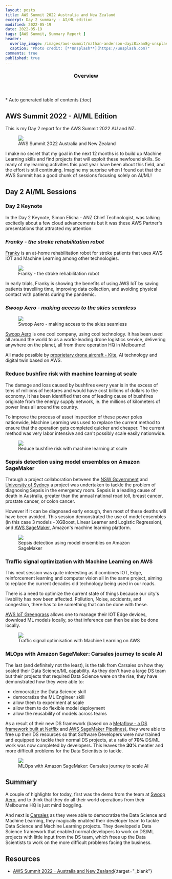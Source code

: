 ```yaml
---
layout: posts
title: AWS Summit 2022 Australia and New Zealand
excerpt: Day 2 summary - AI/ML edition
modified: 2022-05-19
date: 2022-05-19
tags: [AWS Summit, Summary Report ]
header: 
  overlay_image: /images/aws-summit/nathan-anderson-dayz8ixan8g-unsplash.jpg
  caption: "Photo credit: [**Unsplash**](https://unsplash.com)"
comments: true
published: true
---
```


<section id="table-of-contents">
  <header>
    <h3>Overview</h3>
  </header>
  <div id="drawer" markdown="1">
  *  Auto generated table of contents
  {:toc}
  </div>
</section>

## AWS Summit 2022 - AI/ML Edition

This is my Day 2 report for the AWS Summit 2022 AU and NZ.

<figure>
	<a href="../images/aws-summit/aws-summit-2022.png"><img src="../images/aws-summit/aws-summit-2022.png"></a><figcaption>AWS Summit 2022 Australia and New Zealand</figcaption>
</figure> 

I make no secret that my goal in the next 12 months is to build up Machine Learning skills and find projects that will exploit these newfound skills. So many of my learning activities this past year have been about this field, and the effort is still continuing. Imagine my surprise when I found out that the AWS Summit has a good chunk of sessions focusing solely on AI/ML!

## Day 2 AI/ML Sessions

### **Day 2 Keynote**

In the Day 2 Keynote, Simon Elisha - ANZ Chief Technologist, was talking excitedly about a few cloud advancements but it was these AWS Partner's presentations that attracted my attention:

### *Franky - the stroke rehabilitation robot*

[Franky](https://aws.amazon.com/blogs/iot/how-the-university-of-technology-sydney-is-transforming-stroke-rehabilitation-with-biomedical-robots-and-aws-iot/) is an at-home rehabilitation robot for stroke patients that uses AWS IOT and Machine Learning among other technologies.

<figure>
	<a href="../images/aws-summit/franky-rehab-robot.png"><img src="../images/aws-summit/franky-rehab-robot.png"></a><figcaption>Franky - the stroke rehabilitation robot</figcaption>
</figure>

In early trials, Franky is showing the benefits of using AWS IoT by saving patients travelling time, improving data collection, and avoiding physical contact with patients during the pandemic.

### *Swoop Aero - making access to the skies seamless*

<figure>
	<a href="../images/aws-summit/Kite-has-world-leading-range-and-payload-combinations.jpeg"><img src="../images/aws-summit/Kite-has-world-leading-range-and-payload-combinations.jpeg"></a><figcaption>Swoop Aero - making access to the skies seamless</figcaption>
</figure>

[Swoop Aero](https://swoop.aero/) is one cool company, using cool technology. It has been used all around the world to as a world-leading drone logistics service, delivering anywhere on the planet, all from there operation HQ in Melbourne!

All made possible by [proprietary drone aircraft - Kite](https://swoop.aero/kite), AI technology and digital twin based on AWS.

### **Reduce bushfire risk with machine learning at scale**

The damage and loss caused by bushfires every year is in the excess of tens of millions of hectares and would have cost billions of dollars to the economy. It has been identified that one of leading cause of bushfires originate from the energy supply network, ie. the millions of kilometers of power lines all around the country. 

To improve the process of asset inspection of these power poles nationwide, Machine Learning was used to replace the current method to ensure that the operation gets completed quicker and cheaper. The current method was very labor intensive and can't possibly scale easily nationwide. 

<figure>
	<a href="../images/aws-summit/reduce-bushfire-risk.png"><img src="../images/aws-summit/reduce-bushfire-risk.png"></a><figcaption>Reduce bushfire risk with machine learning at scale</figcaption>
</figure> 

### **Sepsis detection using model ensembles on Amazon SageMaker**

Through a project collaboration between the [NSW Government](https://www.health.nsw.gov.au/) and [University of Sydney](https://www.sydney.edu.au/) a project was undertaken to tackle the problem of diagnosing Sepsis in the emergency room. Sepsis is a leading cause of death in Australia, greater than the annual national road toll, breast cancer, prostate cancer, or colon cancer.

However if it can be diagnosed early enough, then most of these deaths will have been avoided. This session demonstrated the use of model ensembles (in this case 3 models - XGBoost, Linear Learner and Logistic Regression), and [AWS SageMaker](https://aws.amazon.com/pm/sagemaker/), Amazon's machine learning platform. 


<figure>
	<a href="../images/aws-summit/sepsis-detection-using-model-ensembles.png"><img src="../images/aws-summit/sepsis-detection-using-model-ensembles.png"></a><figcaption>Sepsis detection using model ensembles on Amazon SageMaker</figcaption>
</figure> 


### **Traffic signal optimization with Machine Learning on AWS**

This next session was quite interesting as it combines IOT, Edge, reinforcement learning and computer vision all in the same project,  aiming to replace the current decades old technology being used in our roads.  

There is a need to optimize the current state of things because our city's livability has now been affected. Pollution, Noise, accidents, and congestion, there has to be something that can be done with these.

[AWS IoT Greengrass](https://aws.amazon.com/greengrass/) allows one to manage their IOT Edge devices, download ML models locally, so that inference can then be also be done locally.

<figure>
	<a href="../images/aws-summit/traffic-signal-optimisation.png"><img src="../images/aws-summit/traffic-signal-optimisation.png"></a><figcaption>Traffic signal optimisation with Machine Learning on AWS</figcaption>
</figure> 

### **MLOps with Amazon SageMaker: Carsales journey to scale AI**

The last (and definitely not the least), is the talk from Carsales on how they scaled their Data Science/ML capability. As they don't have a large DS team but their projects that required Data Science were on the rise, they have demonstrated how they were able to:

- democratize the Data Science skill
- democratize the ML Engineer skill
- allow them to experiment at scale
- allow them to do flexible model deployment
- allow the reusability of models across teams

As a result of their new DS framework (based on a [Metaflow - a DS framework built at Netflix](https://metaflow.org/) and [AWS SageMaker Pipelines](https://aws.amazon.com/sagemaker/pipelines/)), they were able to free up their DS resources so that Software Developers were now trained and equipped to tackle their normal DS projects, at a ratio of **70%** DS/ML work was now completed by developers. This leaves the **30%** meatier and more difficult problems for the Data Scientists to tackle. 

<figure>
	<a href="../images/aws-summit/mlops-in-carsales.png"><img src="../images/aws-summit/mlops-in-carsales.png"></a><figcaption>MLOps with Amazon SageMaker: Carsales journey to scale AI</figcaption>
</figure> 

## Summary

A couple of highlights for today, first was the demo from the team at [Swoop Aero](https://swoop.aero/), and to think that they do all their world operations from their Melbourne HQ is just mind boggling.

And next is [Carsales](https://www.carsales.com.au/) as they were able to democratize the Data Science and Machine Learning, they magically enabled their developer team to tackle Data Science and Machine Learning projects. They developed a Data Science framework that enabled normal developers to work on DS/ML projects with little input from the DS team, which frees up the Data Scientists to work on the more difficult problems facing the business.

## Resources
- [AWS Summit 2022 - Australia and New Zealand](https://summit-anz22.virtual.awsevents.com/){:target="_blank"}